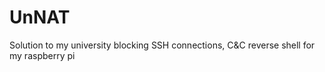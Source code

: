 # UnNAT
Solution to my university blocking SSH connections, C&amp;C reverse shell for my raspberry pi

